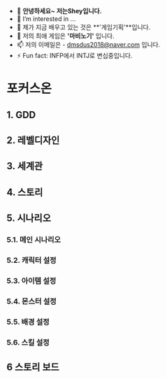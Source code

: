 - 👋 **안녕하세요~ 저는Shey입니다.**
- 👀 I’m interested in ...
- 🌱 제가 지금 배우고 있는 것은 **'게임기획'**입니다.
- 💞️ 저의 최애 게임은 **'마비노기'** 입니다.
- 📫 저의 이메일은 - dmsdus2018@naver.com 입니다.
- ⚡ Fun fact: INFP에서 INTJ로 변십중입니다.
# 포커스온
## 1. GDD
## 2. 레벨디자인
## 3. 세계관
## 4. 스토리
## 5. 시나리오
### 5.1. 메인 시나리오
### 5.2. 캐릭터 설정
### 5.3. 아이템 설정
### 5.4. 몬스터 설정
### 5.5. 배경 설정
### 5.6. 스킬 설정
## 6 스토리 보드
